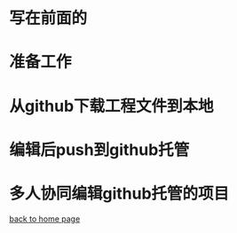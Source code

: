 # 写在前面的

# 准备工作

# 从github下载工程文件到本地

# 编辑后push到github托管

# 多人协同编辑github托管的项目



[back to home page](./..)